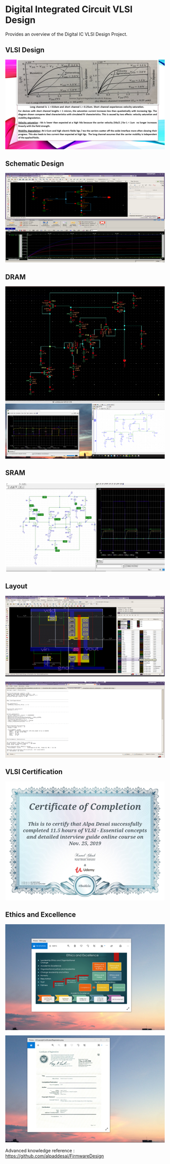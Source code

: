 # Digital Integrated Circuit VLSI Design

Provides an overview of the Digital IC VLSI Design Project.

## VLSI Design 
![image](image1.jpg)

## Schematic Design
![image](SchematicDesign.png)

## DRAM
![image](DRAM.png)
![image](DRAM_Orcad.png)

## SRAM
![image](SRAM.jpg)

## Layout
![image](VLSILayout.png)

![image](Output.png)

## VLSI Certification
![image](VLSI_Design_Certification.jpg)

## Ethics and Excellence
![image](EthicsandExcellence.png)

![image](USCopyrightCertificate.png)

Advanced knowledge reference :  https://github.com/alpaddesai/FirmwareDesign 
